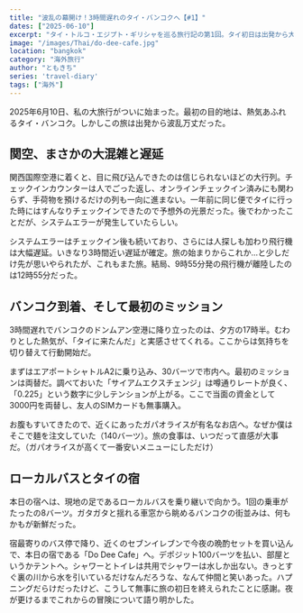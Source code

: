 ```yaml
---
title: "波乱の幕開け！3時間遅れのタイ・バンコクへ【#1】"
dates: ["2025-06-10"]
excerpt: "タイ・トルコ・エジプト・ギリシャを巡る旅行記の第1回。タイ初日は出発から大波乱。3週間にわたる長い旅の始まりの1日"
image: "/images/Thai/do-dee-cafe.jpg"
location: "bangkok"
category: "海外旅行"
author: "ともきち"
series: 'travel-diary'
tags: ["海外"]
---
```


2025年6月10日、私の大旅行がついに始まった。最初の目的地は、熱気あふれるタイ・バンコク。しかしこの旅は出発から波乱万丈だった。

## 関空、まさかの大混雑と遅延

関西国際空港に着くと、目に飛び込んできたのは信じられないほどの大行列。チェックインカウンターは人でごった返し、オンラインチェックイン済みにも関わらず、手荷物を預けるだけの列も一向に進まない。一年前に同じ便でタイに行った時にはすんなりチェックインできたので予想外の光景だった。後でわかったことだが、システムエラーが発生していたらしい。

システムエラーはチェックイン後も続いており、さらには人探しも加わり飛行機は大幅遅延。いきなり3時間近い遅延が確定。旅の始まりからこれか...と少しだけ先が思いやられたが、これもまた旅。結局、9時55分発の飛行機が離陸したのは12時55分だった。

## バンコク到着、そして最初のミッション

3時間遅れでバンコクのドンムアン空港に降り立ったのは、夕方の17時半。むわりとした熱気が、「タイに来たんだ」と実感させてくれる。ここからは気持ちを切り替えて行動開始だ。

まずはエアポートシャトルA2に乗り込み、30バーツで市内へ。最初のミッションは両替だ。調べておいた「サイアムエクスチェンジ」は噂通りレートが良く、「0.225」という数字に少しテンションが上がる。ここで当面の資金として3000円を両替し、友人のSIMカードも無事購入。

お腹もすいてきたので、近くにあったガパオライスが有名なお店へ。なぜか僕はそこで麺を注文していた（140バーツ）。旅の食事は、いつだって直感が大事だ。（ガパオライスが高くて一番安いメニューにしただけ）

## ローカルバスとタイの宿

本日の宿へは、現地の足であるローカルバスを乗り継いで向かう。1回の乗車がたったの8バーツ。ガタガタと揺れる車窓から眺めるバンコクの街並みは、何もかもが新鮮だった。　　

宿最寄りのバス停で降り、近くのセブンイレブンで今夜の晩酌セットを買い込んで、本日の宿である「Do Dee Cafe」へ。デポジット100バーツを払い、部屋というかテントへ。シャワーとトイレは共用でシャワーは水しか出ない。きっとすぐ裏の川から水を引いているだけなんだろうな、なんて仲間と笑いあった。ハプニングだらけだったけど、こうして無事に旅の初日を終えられたことに感謝。夜が更けるまでこれからの冒険について語り明かした。
